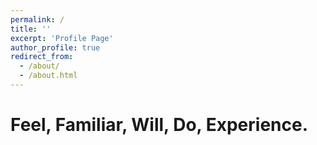 ```yaml
---
permalink: /
title: ''
excerpt: 'Profile Page'
author_profile: true
redirect_from:
  - /about/
  - /about.html
---
```


# Feel, Familiar, Will, Do, Experience.
